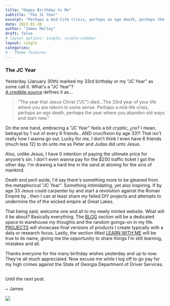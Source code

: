 ```yaml
---
title: "Happy Birthday to Me"
subtitle: "The JC Year"
excerpt: "Perhaps a mid-life crisis, perhaps an ego death, perhaps the year where you abandon old ways and start new. ~ The JC Year"
date: 2022-01-30
author: "James Malloy"
draft: false
# layout options: single, single-sidebar
layout: single
categories:
# - Theme features
---
```


### The JC Year

Yesterday (January 30th) marked my 33rd birthday or my "JC Year" as some call it. What's a "JC Year"? <br> [A credible source](https://www.urbandictionary.com/define.php?term=jesus%20year) defines it as...

<blockquote>

"The year that Jesus Christ ("JC") died...The 33rd year of your life where you are reborn in some sense. Perhaps a mid-life crisis, perhaps an ego death, perhaps the year where you abandon old ways and start new."

</blockquote>

On the one hand, embracing a "JC Year" feels a bit cryptic, ¿no? I mean, betrayal by 1 out of every 6 friends...AND crucifixion by age 33?! That isn't really how I wanna go out. Lucky for me, I don't think I even have 6 friends (much less 12) to do unto me as Peter and Judas did unto Jesus. 

Also, unlike Jesus, I have 0 intention of paying the ultimate price for anyone's sin. I don't even wanna pay for the $250 traffic ticket I got the other day. I'm drawing a hard line in the sand at atoning for the sins of mankind. 

Death and peril aside, I'd say there's something more to be gleaned from the metaphorical "JC Year". Something intimidating, yet also inspiring. If by age 33 Jesus could carpenter by <i class="far fa-sun"></i> and start a revolution against the Roman Empire by <i class="fas fa-cloud-moon"></i>, then I can at least share my failed DIY projects and attempts to undermine the of the wicked empire at Great Lakes. 
 
That being said, welcome one and all to my newly minted website. What will it be about? Basically everything. The [BLOG](https://www.jamesmalloy.net/blog/) section will be a dedicated space to warehouse my thoughts and the random goings-on in my life. [PROJECTS](https://www.jamesmalloy.net/project/) will showcase final versions of products I create typically with a data or research focus. Lastly, the section titled [LEARN WITH ME](http://localhost:4321/learnwithme/) will be true to its name, giving me the opportunity to share things I'm still learning, mistakes and all.

Thanks everyone for the many birthday wishes yesterday and up to now. They're all much appreciated. Now excuse me while I log off to go pay for my high crimes against the State of Georgia Department of Driver Services️. <img src="https://emojipedia-us.s3.dualstack.us-west-1.amazonaws.com/thumbs/160/apple/285/man-facepalming-medium-dark-skin-tone_1f926-1f3fe-200d-2642-fe0f.png" width="15" height="15">

Until the next post. 

~ James

![](/img/pic-birthday-family.png)
